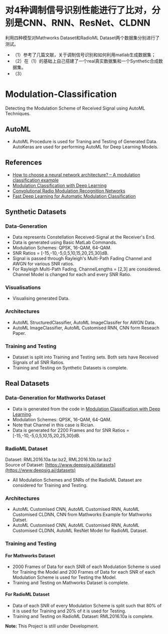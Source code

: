 # 对4种调制信号识别性能进行了比对，分别是CNN、RNN、ResNet、CLDNN
利用四种模型对Mathworks Dataset和RadioML Dataset两个数据集分别进行了测试。
- （1）参考了几篇文献，关于调制信号识别和如何利用matlab生成数据集；
- （2）在（1）的基础上自己搭建了一个real真实数据集和一个Synthetic合成数据集。
- （3）

# Modulation-Classification
Detecting the Modulation Scheme of Received Signal using AutoML Techniques.

## AutoML
- AutoML Procedure is used for Traning and Testing of Generated Data. AutoKeras are used for performing AutoML for Deep Learning Models.

## References
- [How to choose a neural network architecture? – A modulation classification example](https://ieeexplore.ieee.org/document/9221167)
- [Modulation Classification with Deep Learning](https://in.mathworks.com/help/deeplearning/ug/modulation-classification-with-deep-learning.html)
- [Convolutional Radio Modulation Recognition Networks](https://arxiv.org/pdf/1602.04105.pdf)
- [Fast Deep Learning for Automatic Modulation Classification](https://arxiv.org/pdf/1901.05850.pdf)

## Synthetic Datasets

### Data-Generation
- Data represents Constellation Received-Signal at the Receiver's End.
- Data is generated using Basic MatLab Commands.
- Modulation Schemes: QPSK, 16-QAM, 64-QAM.
- SNR Ratios = [-15,-10,-5,0,5,10,15,20,25,30]dB.
- Signal is passed through Rayleigh's Multi-Path Fading Channel and AWGN for various SNR ratios.
- For Rayleigh Multi-Path Fading, ChannelLengths = [2,3] are considered. Channel Model is changed for each and every SNR Ratio.

### Visualisations
- Visualising generated Data.

### Architectures
- AutoML StructuredClassifier, AutoML ImageClassifer for AWGN Data.
- AutoML ImageClassifier, AutoML Customised RNN, CNN form Reseach Paper.

### Training and Testing
- Dataset is split into Training and Testing sets. Both sets have Received Signals of all SNR Ratios.
- Training and Testing on Synthetic Datasets is complete.

## Real Datasets

### Data-Generation for Mathworks Dataset
- Data is generated from the code in [Modulation Classification with Deep Learning](https://in.mathworks.com/help/deeplearning/ug/modulation-classification-with-deep-learning.html).
- Modulation Schemes: QPSK, 16-QAM, 64-QAM.
- Note that Channel in this case is Rician.
- Data is generated for 2200 Frames and for SNR Ratios = [-15,-10,-5,0,5,10,15,20,25,30]dB.

### RadioML Dataset
Dataset: RML2016.10a.tar.bz2, RML2016.10b.tar.bz2 \
Source of Dataset: [https://www.deepsig.ai/datasets](https://www.deepsig.ai/datasets)
- All Modulation Schemes and SNRs of the RadioML Dataset are considered for Training and Testing.

### Architectures
- AutoML Customised CNN, AutoML Customised RNN, AutoML Customised CLDNN, CNN from Mathworks Example for Mathworks Datset.
- AutoML Customised CNN, AutoML Customised RNN, AutoML Customised CLDNN, AutoML ResNet Model for RadioML Dataset.

### Training and Testing

#### For Mathworks Dataset
- 2000 Frames of Data for each SNR of each Modulation Scheme is used for Training the Model and 200 Frames of Data for each SNR of each Modulation Scheme is used for Testing the Model.
- Training and Testing on Mathworks Dataset is complete.

#### For RadioML Dataset
- Data of each SNR of every Modulation Scheme is split such that 80% of it is used for Training and 20% of it is used for Testing.
- Training and Testing on RadioML Dataset: RML2016.10a is complete.


**Note:**
This Project is still under Development.

